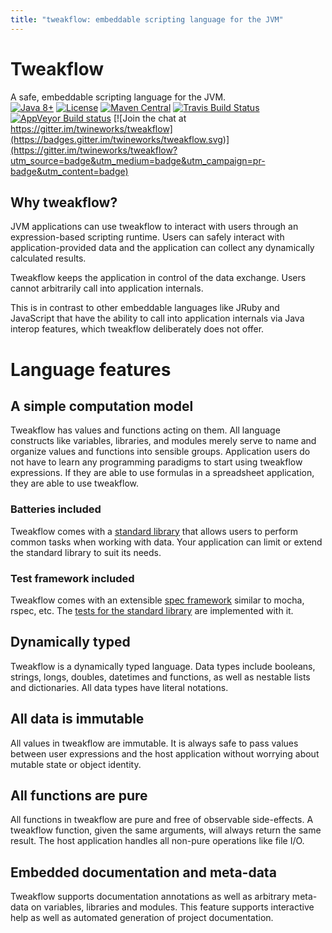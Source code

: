 ```yaml
---
title: "tweakflow: embeddable scripting language for the JVM"
---
```

# Tweakflow

A safe, embeddable scripting language for the JVM. \
[![Java 8+](https://img.shields.io/badge/java-8--11-4c7e9f.svg)](http://java.oracle.com)
[![License](https://img.shields.io/badge/license-MIT-4c7e9f.svg)](https://raw.githubusercontent.com/twineworks/tweakflow/master/LICENSE.txt)
[![Maven Central](https://maven-badges.herokuapp.com/maven-central/com.twineworks/tweakflow/badge.svg)](http://search.maven.org/#search|gav|1|g:"com.twineworks"%20AND%20a:"tweakflow")
[![Travis Build Status](https://travis-ci.org/twineworks/tweakflow.svg?branch=master)](https://travis-ci.org/twineworks/tweakflow)
[![AppVeyor Build status](https://ci.appveyor.com/api/projects/status/v1u88koademagp2c/branch/master?svg=true)](https://ci.appveyor.com/project/slawo-ch/tweakflow/branch/master)
[![Join the chat at https://gitter.im/twineworks/tweakflow](https://badges.gitter.im/twineworks/tweakflow.svg)](https://gitter.im/twineworks/tweakflow?utm_source=badge&utm_medium=badge&utm_campaign=pr-badge&utm_content=badge)


## Why tweakflow?

JVM applications can use tweakflow to interact with users through an expression-based scripting runtime. Users can safely interact with application-provided data and the application can collect any dynamically calculated results.

Tweakflow keeps the application in control of the data exchange. Users cannot arbitrarily call into application internals.

This is in contrast to other embeddable languages like JRuby and JavaScript that have the ability to call into application internals via Java interop features, which tweakflow deliberately does not offer.

# Language features

## A simple computation model
Tweakflow has values and functions acting on them. All language constructs like variables, libraries, and modules merely serve to name and organize values and functions into sensible groups. Application users do not have to learn any programming paradigms to start using tweakflow expressions. If they are able to use formulas in a spreadsheet application, they are able to use tweakflow.

### Batteries included
Tweakflow comes with a [standard library](/modules/std.html) that allows users to perform common tasks when working with data. Your application can limit or extend the standard library to suit its needs.

### Test framework included
Tweakflow comes with an extensible [spec framework](/tools.html#spec-runner) similar to mocha, rspec, etc. The [tests for the standard library](https://github.com/twineworks/tweakflow/tree/master/src/test/resources/spec/std) are implemented with it.

## Dynamically typed
Tweakflow is a dynamically typed language. Data types include booleans, strings, longs, doubles, datetimes and functions, as well as nestable lists and dictionaries. All data types have literal notations.

## All data is immutable
All values in tweakflow are immutable. It is always safe to pass values between user expressions and the host application without worrying about mutable state or object identity.

## All functions are pure
All functions in tweakflow are pure and free of observable side-effects. A tweakflow function, given the same arguments, will always return the same result. The host application handles all non-pure operations like file I/O.

## Embedded documentation and meta-data
Tweakflow supports documentation annotations as well as arbitrary meta-data on variables, libraries and modules. This feature supports interactive help as well as automated generation of project documentation.
